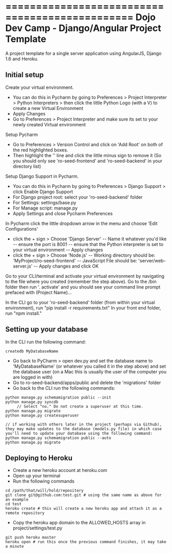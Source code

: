 ===============================================
Dojo Dev Camp - Django/Angular Project Template
===============================================

A project template for a single server application using AngularJS, Django 1.6 and Heroku.

Initial setup
-------------

Create your virtual environment.
- You can do this in Pycharm by going to Preferences > Project Interpreter > Python Interpreters > then click the little Python Logo (with a V) to create a new Virtual Environment
- Apply Changes
- Go to Preferences > Project Interpreter and make sure its set to your newly created Virtual environment

Setup Pycharm
- Go to Preferences > Version Control and click on 'Add Root' on both of the red highlighted boxes.
- Then highlight the '<Project>' line and click the little minus sign to remove it (So you should only see 'ro-seed-frontend' and 'ro-seed-backend' in your directory list)

Setup Django Support in Pycharm.
- You can do this in Pycharm by going to Preferences > Django Support > click Enable Django Support
- For Django project root: select your 'ro-seed-backend' folder
- For Settings: settings/base.py
- For Manage script: manage.py
- Apply Settings and close Pycharm Preferences

In Pycharm click the little dropdown arrow in the menu and choose 'Edit Configurations'
- click the + sign > Choose 'Django Server'
-- Name it whatever you'd like
-- ensure the port is 8001
-- ensure that the Python interpreter is set to your virtual environment
-- Apply changes
- click the + sign > Choose 'Node.js'
-- Working directory should be: 'MyProject/ro-seed-frontend'
-- JavaScript File should be: 'server/web-server.js'
-- Apply changes and click OK

Go to your CLI/terminal and activate your virtual environment by navigating to the file where you created (remember the step above). Go to the <projectName>/bin folder then run '. activate' and you should see your command line prompt prefaced with (Project Name)...

In the CLI go to your 'ro-seed-backend' folder (from within your virtual environment), run "pip install -r requirements.txt"
In your front end folder, run "npm install."

Setting up your database
-------------------------

In the CLI run the following command:
```
createdb MyDatabaseName
```
- Go back to PyCharm > open dev.py and set the database name to 'MyDatabaseName' (or whatever you called it in the step above) and set the database user (on a Mac this is usually the user of the computer you are logged in with)
- Go to ro-seed-backend/apps/public and delete the 'migrations' folder
- Go back to the CLI run the following commands:
```
python manage.py schemamigration public --init
python manage.py syncdb
     // Select "no." Do not create a superuser at this time.
python manage.py migrate
python manage.py createsuperuser
```

```
// if working with others later in the project (perhaps via Github), they may make updates to the database (models.py file) in which case you'll need to update your database using the following command:
python manage.py schemamigration public --auto
python manage.py migrate
```

Deploying to Heroku
-------------------
- Create a new heroku account at heroku.com
- Open up your terminal
- Run the following commands

```
cd /path/that/will/hold/repository
git clone git@github.com:test.git # using the same name as above for an example
cd test
heroku create # this will create a new heroku app and attach it as a remote repository
```

- Copy the heroku app domain to the ALLOWED_HOSTS array in project/settings/test.py

```
git push heroku master
heroku open # run this once the previous command finishes, it may take a minute
```
